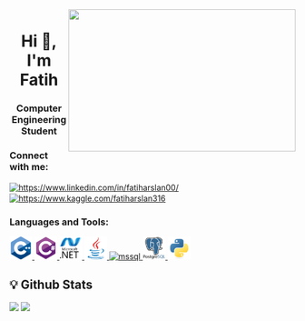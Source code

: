 <img src="https://media.giphy.com/media/v1.Y2lkPTc5MGI3NjExYzdlZDgzNzU1NDRiZDg2NzQ5MGE2MTgxOWM0MWFiYjQwMmVmOTIxZiZlcD12MV9pbnRlcm5hbF9naWZzX2dpZklkJmN0PWc/5k5vZwRFZR5aZeniqb/giphy.gif"  align="right" width="400" height="250">

<h1 align="center">Hi 👋, I'm Fatih</h1>
<h3 align="center">Computer Engineering Student </h3>



<h3 align="left">Connect with me:</h3>
<p align="left">
<a href="https://linkedin.com/in/fatiharslan00/" target="blank"><img align="center" src="https://raw.githubusercontent.com/rahuldkjain/github-profile-readme-generator/master/src/images/icons/Social/linked-in-alt.svg" alt="https://www.linkedin.com/in/fatiharslan00/" height="30" width="40" /></a>
<a href="https://kaggle.com/https://www.kaggle.com/fatiharslan316" target="blank"><img align="center" src="https://raw.githubusercontent.com/rahuldkjain/github-profile-readme-generator/master/src/images/icons/Social/kaggle.svg" alt="https://www.kaggle.com/fatiharslan316" height="30" width="40" /></a>
</p>

<h3 align="left">Languages and Tools:</h3>
<p align="left"> <a href="https://www.w3schools.com/cpp/" target="_blank" rel="noreferrer"> <img src="https://raw.githubusercontent.com/devicons/devicon/master/icons/cplusplus/cplusplus-original.svg" alt="cplusplus" width="40" height="40"/> </a> <a href="https://www.w3schools.com/cs/" target="_blank" rel="noreferrer"> <img src="https://raw.githubusercontent.com/devicons/devicon/master/icons/csharp/csharp-original.svg" alt="csharp" width="40" height="40"/> </a> <a href="https://dotnet.microsoft.com/" target="_blank" rel="noreferrer"> <img src="https://raw.githubusercontent.com/devicons/devicon/master/icons/dot-net/dot-net-original-wordmark.svg" alt="dotnet" width="40" height="40"/> </a> <a href="https://www.java.com" target="_blank" rel="noreferrer"> <img src="https://raw.githubusercontent.com/devicons/devicon/master/icons/java/java-original.svg" alt="java" width="40" height="40"/> </a> <a href="https://www.microsoft.com/en-us/sql-server" target="_blank" rel="noreferrer"> <img src="https://www.svgrepo.com/show/303229/microsoft-sql-server-logo.svg" alt="mssql" width="40" height="40"/> </a> <a href="https://www.postgresql.org" target="_blank" rel="noreferrer"> <img src="https://raw.githubusercontent.com/devicons/devicon/master/icons/postgresql/postgresql-original-wordmark.svg" alt="postgresql" width="40" height="40"/> </a> <a href="https://www.python.org" target="_blank" rel="noreferrer"> <img src="https://raw.githubusercontent.com/devicons/devicon/master/icons/python/python-original.svg" alt="python" width="40" height="40"/> </a> </p>

## :bulb: Github Stats
<img src="https://github-readme-stats.vercel.app/api?username=fatiharslan1&show_icons=true&theme=tokyonight">
<img src="https://github-readme-stats.vercel.app/api/top-langs/?username=fatiharslan1&layout=compact&theme=tokyonight">
